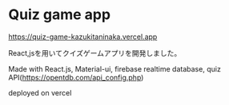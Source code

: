 # Quiz game app
https://quiz-game-kazukitaninaka.vercel.app

React,jsを用いてクイズゲームアプリを開発しました。

Made with React.js, Material-ui, firebase realtime database, quiz API(https://opentdb.com/api_config.php)

deployed on vercel
